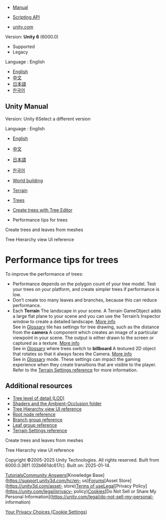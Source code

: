 [](https://docs.unity3d.com)

  * [Manual](../Manual/index.html)
  * [Scripting API](../ScriptReference/index.html)

  * [unity.com](https://unity.com/)

Version: **Unity 6** (6000.0)

  * Supported
  * Legacy

Language : English

  * [English](/Manual/terrain-Tree-Performance.html)
  * [中文](/cn/current/Manual/terrain-Tree-Performance.html)
  * [日本語](/ja/current/Manual/terrain-Tree-Performance.html)
  * [한국어](/kr/current/Manual/terrain-Tree-Performance.html)

[](https://docs.unity3d.com)

## Unity Manual

Version: Unity 6Select a different version

Language : English

  * [English](/Manual/terrain-Tree-Performance.html)
  * [中文](/cn/current/Manual/terrain-Tree-Performance.html)
  * [日本語](/ja/current/Manual/terrain-Tree-Performance.html)
  * [한국어](/kr/current/Manual/terrain-Tree-Performance.html)

  * [World building](CreatingEnvironments.html)
  * [Terrain](script-Terrain.html)
  * [Trees](terrain-Trees-Landing.html)
  * [Create trees with Tree Editor](class-Tree.html)
  * Performance tips for trees

[](terrain-Tree-From-Mesh.html)

Create trees and leaves from meshes

[](terrain-Tree-Hierarchy-UI.html)

Tree Hierarchy view UI reference

# Performance tips for trees

To improve the performance of trees:

  * Performance depends on the polygon count of your tree model. Test your trees on your platform, and create simpler trees if performance is low.
  * Don’t create too many leaves and branches, because this can reduce performance.
  * Each **Terrain** The landscape in your scene. A Terrain GameObject adds a large flat plane to your scene and you can use the Terrain’s Inspector window to create a detailed landscape. [More info](terrain-UsingTerrains.html)  
See in [Glossary](Glossary.html#Terrain) tile has settings for tree drawing,
such as the distance from the **camera** A component which creates an image of
a particular viewpoint in your scene. The output is either drawn to the screen
or captured as a texture. [More info](CamerasOverview.html)  
See in [Glossary](Glossary.html#Camera) where trees switch to **billboard** A
textured 2D object that rotates so that it always faces the Camera. [More
info](class-BillboardRenderer.html)  
See in [Glossary](Glossary.html#Billboard) mode. These settings can impact the
gaming experience when they create transitions that are visible to the player.
Refer to the [Terrain Settings reference](terrain-OtherSettings.html) for more
information.

## Additional resources

  * [Tree level of detail (LOD)](terrain-Tree-LOD.html)
  * [Shaders and the Ambient-Occlusion folder](terrain-Trees-Mat-Shaders.html)
  * [Tree Hierarchy view UI reference](terrain-Tree-Hierarchy-UI.html)
  * [Root node reference](tree-Root-Node.html)
  * [Branch group reference](tree-Branches.html)
  * [Leaf group reference](tree-Leaves.html)
  * [Terrain Settings reference](terrain-OtherSettings.html)

[](terrain-Tree-From-Mesh.html)

Create trees and leaves from meshes

[](terrain-Tree-Hierarchy-UI.html)

Tree Hierarchy view UI reference

Copyright ©2005-2025 Unity Technologies. All rights reserved. Built from
6000.0.36f1 (02b661dc617c). Built on: 2025-01-14.

[Tutorials](https://learn.unity.com/)[Community
Answers](https://answers.unity3d.com)[Knowledge
Base](https://support.unity3d.com/hc/en-
us)[Forums](https://forum.unity3d.com)[Asset Store](https://unity3d.com/asset-
store)[Terms of
use](https://docs.unity3d.com/Manual/TermsOfUse.html)[Legal](https://unity.com/legal)[Privacy
Policy](https://unity.com/legal/privacy-
policy)[Cookies](https://unity.com/legal/cookie-policy)[Do Not Sell or Share
My Personal Information](https://unity.com/legal/do-not-sell-my-personal-
information)

[Your Privacy Choices (Cookie Settings)](javascript:void\(0\);)

